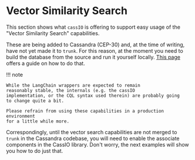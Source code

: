 # Vector Similarity Search

This section shows what `cassIO` is offering to support
easy usage of the "Vector Similarity Search" capabilities.

These are being added to Cassandra (CEP-30) and,
at the time of writing, have not yet made it to `trunk`.
For this reason, at the moment you need to build
the database from the source and run it yourself
locally. [This page](/local_db_setup) offers a guide on how to do that.

!!! note

    While the LangChain wrappers are expected to remain
    reasonably stable, the internals (e.g. the cassIO
    implementation, or the CQL syntax used therein) are probably going
    to change quite a bit.

    Please refrain from using these capabilities in a production environment
    for a little while more.

Correspondingly, until the vector search capabilities are not merged to
`trunk` in the Cassandra codebase, you will need to enable the associate
components in the CassIO library. Don't worry, the next examples will show you
how to do just that.